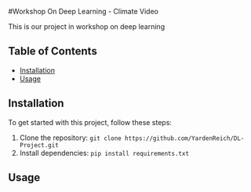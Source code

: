 #Workshop On Deep Learning - Climate Video

This is our project in workshop on deep learning

## Table of Contents

- [Installation](#installation)
- [Usage](#usage)


## Installation

To get started with this project, follow these steps:

1. Clone the repository: `git clone https://github.com/YardenReich/DL-Project.git`
2. Install dependencies: `pip install requirements.txt`

## Usage
